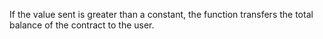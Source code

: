 If the value sent is greater than a constant, the function transfers the total balance of the contract to the user.